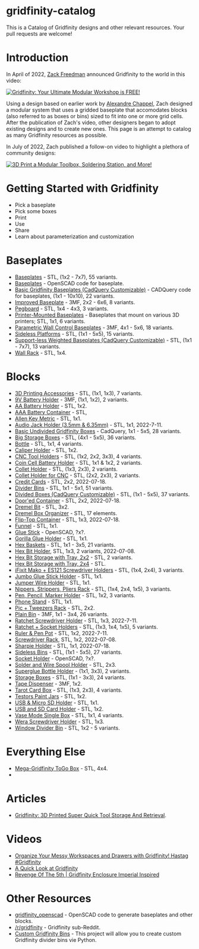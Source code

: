 # gridfinity-catalog
This is a Catalog of Gridfinity designs and other relevant resources. Your pull requests are welcome!

# Introduction
In April of 2022, [Zack Freedman](https://www.youtube.com/c/ZackFreedman/about) announced Gridfinity to the world in this video:

[![Gridfinity: Your Ultimate Modular Workshop is FREE!](https://img.youtube.com/vi/ra_9zU-mnl8/0.jpg)](https://www.youtube.com/watch?v=ra_9zU-mnl8)

Using a design based on earlier work by [Alexandre Chappel](https://www.youtube.com/channel/UCe1Aj6VEO299Yq4WkXdoD3Q), Zach designed a modular system that uses a gridded baseplate that accomodates blocks (also referred to as boxes or bins) sized to fit into one or more grid cells. After the publication of Zach's video, other designers began to adopt existing designs and to create new ones. This page is an attempt to catalog as many Gridfinity resources as possible.

In July of 2022, Zach published a follow-on video to highlight a plethora of community designs:

[![3D Print a Modular Toolbox, Soldering Station, and More!](https://img.youtube.com/vi/Bd4NnHvTRAY/0.jpg)](https://www.youtube.com/watch?v=Bd4NnHvTRAY)

# Getting Started with Gridfinity

* Pick a baseplate
* Pick some boxes
* Print
* Use
* Share
* Learn about parameterization and customization

# Baseplates

* [Baseplates](https://thangs.com/designer/ZackFreedman/3d-model/Gridfinity%2520Baseplates-60925) - STL, (1x2 - 7x7), 55 variants.
* [Baseplates](https://github.com/vector76/gridfinity_openscad/blob/main/gridfinity_baseplate.scad) - OpenSCAD code for baseplate.
* [Basic Gridfinity Baseplates (CadQuery Customizable)](https://www.printables.com/model/170956-basic-gridfinity-baseplates-cadquery-customizable) - CADQuery code for baseplates, (1x1 - 10x10), 22 variants.
* [Improved Baseplate](https://thangs.com/designer/christian.wilhelmsen2012/3d-model/Gridfinity%2520slightly%2520improved%2520frame%2520(no%2520rocking)-64672) - 3MF, 2x2 - 6x6, 8 variants.
* [Pegboard](https://thangs.com/designer/sincityscales/3d-model/gridfinity%2520pegboard-62612) - STL, 1x4 - 4x3, 3 variants.
* [Printer-Mounted Baseplates](https://thangs.com/designer/ZackFreedman/3d-model/Gridfinity%20Printer-Mounted%20Baseplates-60929) - Baseplates that mount on various 3D printers; STL, 1x1, 6 variants.
* [Parametric Wall Control Baseplates](https://thangs.com/designer/pathartl007/3d-model/Gridfinity%20Parametric%20Wall%20Control%20Baseplates-107139) - 3MF, 4x1 - 5x6, 18 variants.
* [Sideless Platforms](https://www.printables.com/model/209998-gridfinity-sideless-bins-and-platforms) - STL, (1x1 - 5x5), 15 variants.
* [Support-less Weighted Baseplates (CadQuery Customizable)](https://thangs.com/designer/jdegs/3d-model/Support-less%20Weighted%20Gridfinity%20Baseplates%20(CadQuery%20Customizable)-65042) - STL, (1x1 - 7x7), 13 variants.
* [Wall Rack](https://thangs.com/designer/ashleyi100/3d-model/Gridfinity%2520Wall%2520Rack-62669?part=3080e1c0-6ce6-4cd3-a17e-1b8e37b7f676) - STL, 1x4.

# Blocks

* [3D Printing Accessories](https://thangs.com/designer/ZackFreedman/3d-model/Gridfinity%203D%20Printing%20Bundle%20for%20Nerds-60741) - STL, (1x1, 1x3), 7 variants. 
* [9V Battery Holder](https://www.printables.com/model/225989-gridfinity-9v-battery-holder) - 3MF, (1x1, 1x2), 2 variants.
* [AA Battery Holder](https://thangs.com/designer/Pestilence204/3d-model/Gridfinity%25202x1%252010xAA%2520Battery%2520Holder-103178) - STL, 1x2.
* [AAA Battery Container](https://www.printables.com/model/219701-gridfinity-aaa-battery-containers) - STL, 
* [Allen Key Metric](https://thangs.com/designer/gregbutorin/3d-model/Gridfinity%201x1%20Allen%20Key%20Metric.stl-66340) - STL, 1x1.
* [Audio Jack Holder (3.5mm & 6.35mm)](https://thangs.com/designer/terra_blocks/3d-model/Gridfinity%25201x1x1%25203.5mm%2520and%25206.35mm%2520Audio%2520Jack%2520Holder-190314) - STL, 1x1, 2022-7-11.
* [Basic Undivided Gridfinity Boxes](https://www.printables.com/model/174715-basic-undivided-gridfinity-boxes-cadquery-customiz) - CadQuery, 1x1 - 5x5, 28 variants.
* [Big Storage Boxes](https://www.printables.com/model/176917-gridfinity-big-storage-boxes) - STL, (4x1 - 5x5), 36 variants.
* [Bottle](https://thangs.com/designer/NKCVic/3d-model/Gridfinity%2520Bottle-62763) - STL, 1x1, 4 variants.
* [Caliper Holder](https://thangs.com/designer/ZackFreedman/3d-model/Gridfinity%20Caliper%20Holder-62216) - STL, 1x2.
* [CNC Tool Holders](https://thangs.com/designer/ZackFreedman/3d-model/Gridfinity%20CNC%20Tool%20Holders-60739) - STL, (1x2, 2x2, 3x3), 4 variants.
* [Coin Cell Battery Holder](https://thangs.com/designer/bcsmithies/3d-model/Gridfinity%20Coin%20Cell%20Battery%20Holders-72538) - STL, 1x1 & 1x2, 2 variants.
* [Collet Holder](https://thangs.com/designer/ZackFreedman/3d-model/Gridfinity%20Collet%20Holder%20Collet-ction-60743) - STL, (1x3, 2x3), 2 variants. 
* [Collet Holder for CNC](https://www.printables.com/model/175705-gridfinity-collet-holder-cnc) - STL, (2x2, 2x3), 2 variants.
* [Credit Cards](https://thangs.com/designer/Alex%20Dresko/3d-model/Gridfinity%2520credit%2520cards%25202x2-7-192951) - STL, 2x2, 2022-07-18.
* [Divider Bins](https://thangs.com/designer/ZackFreedman/3d-model/Gridfinity%2520Divider%2520Bins-60721) - STL, 1x1 - 5x1, 51 variants.
* [Divided Boxes (CadQuery Customizable)](https://thangs.com/designer/jdegs/3d-model/Divided%20Gridfinity%20Boxes%20(CadQuery%20Customizable)-64757) - STL, (1x1 - 5x5), 37 variants.
* [Door'ed Container](https://thangs.com/designer/Machenna56k/3d-model/Gridfinity%2520%257C%2520Door%27d%2520Container-200852) - STL, 2x2, 2022-07-18.
* [Dremel Bit](https://thangs.com/designer/ash.westawizard/3d-model/gridfinity%20dremel%20bit%203x2-62856) - STL, 3x2.
* [Dremel Box Organizer](https://www.printables.com/model/217722-dremel-box-organiser-gridfinity-based) - STL, 17 elements.
* [Flip-Top Container](https://thangs.com/designer/Machenna56k/3d-model/Gridfinity%2520Flip-Top%2520Container-192949) - STL, 1x3, 2022-07-18.
* [Funnel](https://www.printables.com/model/188075-gridfinity-funnel) - STL, 1x1.
* [Glue Stick](https://github.com/vector76/gridfinity_openscad/blob/main/gridfinity_glue_stick.scad) - OpenSCAD, ?x?.
* [Gorilla Glue Holder](https://www.printables.com/model/185876-gridfinity-gorilla-glue-holder) - STL, 1x1.
* [Hex Baskets](https://thangs.com/designer/bigbrisco/3d-model/%2523Gridfinity%2520UPDATED%25204%252F18%252F22!%2520Hex%2520Baskets-61207) - STL, 1x1 - 3x5, 21 variants. 
* [Hex Bit Holder](https://www.printables.com/model/236793-gridfinity-hex-bit-holder), STL, 1x3, 2 variants, 2022-07-08.
* [Hex Bit Storage with Tray, 2x2](https://thangs.com/designer/beakerz/3d-model/Gridfinity%202x2%20Hex%20Bit%20Storage%20with%20Tray-62484) - STL, 2 variants.
* [Hex Bit Storage with Tray, 2x4](https://thangs.com/designer/beakerz/3d-model/Gridfinity%204x2%20Hex%20Bit%20Storage%20with%20Tray-62472) - STL.
* [iFixit Mako + ES121 Screwdriver Holders](https://thangs.com/designer/ZackFreedman/3d-model/Gridfinity%20iFixit%20Mako%20%2B%20ES121%20Screwdriver%20Holders-60744) - STL, (1x4, 2x4), 3 variants.
* [Jumbo Glue Stick Holder](https://thangs.com/designer/kc0rpm/3d-model/Jumbo%20Glue%20Stick%20Holder.stl-74462) - STL, 1x1. 
* [Jumper Wire Holder](https://www.printables.com/model/193846-gridfinity-jumper-wire-holder) - STL, 1x1.
* [Nippers, Strippers, Pliers Rack](https://thangs.com/designer/ZackFreedman/3d-model/Gridfinity%20Nippers%20%2B%20Strippers%20%2B%20Pliers%20Racks-61120) - STL, (1x4, 2x4, 1x5), 3 variants. 
* [Pen, Pencil, Marker Holder](https://thangs.com/designer/ZackFreedman/3d-model/Gridfinity%2520Pen%252C%2520Pencil%252C%2520and%2520Marker%2520Holders-60745) - STL, 1x2, 3 variants.
* [Phone Stand](https://www.printables.com/model/177160-gridfinity-phone-stand) - STL, 1x1.
* [Pic + Tweezers Rack](https://thangs.com/designer/ZackFreedman/3d-model/Gridfinity%20Pick%20%2B%20Tweezer%20Racks-60742) - STL, 2x2.
* [Plain Bin](https://thangs.com/designer/pmcquay/3d-model/gridfinity%20plain%20bins-61698) - 3MF, 1x1 - 3x4, 26 variants.
* [Ratchet Screwdriver Holder](https://thangs.com/designer/jrsunday/3d-model/Gridfinity%20Ratchet%20Screwdriver%20Holder-74638) - STL, 1x3, 2022-7-11.
* [Ratchet + Socket Holders](https://thangs.com/designer/ZackFreedman/3d-model/Gridfinity%20Ratchet%20%2B%20Socket%20Holders-60906) - STL, (1x3, 1x4, 1x5), 5 variants.
* [Ruler & Pen Pot](https://thangs.com/designer/obscuresausage/3d-model/%2523Gridfinity%2520-%2520Ruler%2520%2526%2520Pen%2520Pot-75753) - STL, 1x2, 2022-7-11.
* [Screwdriver Rack](https://www.printables.com/model/237438-gridfinity-screwdriver-rack), STL, 1x2, 2022-07-08.
* [Sharpie Holder](https://thangs.com/mythangs/file/191487) - STL, 1x1, 2022-07-18.
* [Sideless Bins](https://www.printables.com/model/209998-gridfinity-sideless-bins-and-platforms) - STL, (1x1 - 5x5), 27 variants.
* [Socket Holder](https://github.com/vector76/gridfinity_openscad/blob/main/gridfinity_socket_holder.scad) - OpenSCAD, ?x?.
* [Solder and Wire Spool Holder](https://thangs.com/designer/cogspace/3d-model/Gridfinity%20Solder%20and%20Wire%20Spool%20Holder-73624) - STL, 2x3.
* [Superglue Bottle Holder](https://www.printables.com/model/177516-gridfinity-box-for-superglue-bottles) - (1x1, 3x3), 2 variants.
* [Storage Boxes](https://www.printables.com/model/175692-gridfinity-storage-boxes) - STL, (1x1 - 3x3), 24 variants.
* [Tape Dispenser](https://www.printables.com/model/234669-gridfinity-tape-dispenser) - 3MF, 1x2. 
* [Tarot Card Box](https://www.printables.com/model/199465-gridfinity-boxes-for-tarot-cards) - STL, (1x3, 2x3), 4 variants.
* [Testors Paint Jars](https://thangs.com/designer/me252613057338/3d-model/Gridfinity%2520Testors%25202x3%2520for%25209-74539) - STL, 1x2.
* [USB & Micro SD Holder](https://thangs.com/designer/thingymaker9000/3d-model/Gridfinity%2520USB%2520%2526%2520Micro%2520SD%2520Holder-62708) - STL, 1x1.
* [USB and SD Card Holder](https://thangs.com/designer/bigbrisco/3d-model/%23Gridfinity%20Usb%20and%20SD%20Card%20Holder%20-61209) - STL, 1x2.
* [Vase Mode Single Box](https://thangs.com/designer/LittleHobbyShop/3d-model/%23gridfinity%20Vase%20Mode%20Single%20Box-65828) - STL, 1x1, 4 variants.
* [Wera Screwdriver Holder](https://www.printables.com/model/232947-gridfinity-wera-screwdriver-holder) - STL, 1x3.
* [Window Divider Bin](https://thangs.com/designer/ZackFreedman/3d-model/Gridfinity%20Window%20Divider%20Bin-60754) - STL, 1x2 - 5 variants.

# Everything Else

* [Mega-Gridfinity ToGo Box](https://thangs.com/designer/ww9a/3d-model/Mega-Gridfinity%2520ToGo%2520Box-65503) - STL, 4x4.
* 

# Articles

* [Gridfinity: 3D Printed Super Quick Tool Storage And Retrieval](https://hackaday.com/2022/04/18/gridfinity-3d-printed-super-quick-tool-storage-and-retrieval/).

# Videos

* [Organize Your Messy Workspaces and Drawers with Gridfinity! Hastag #Gridfinity](https://www.youtube.com/watch?v=ZhIF1O4_aj0)
* [A Quick Look at Gridfinity](https://www.youtube.com/watch?v=jJNx9FWgSM0)
* [Revenge Of The 5th | Gridfinity Enclosure Imperial Inspired](https://www.youtube.com/watch?v=Vo-mQe38-Bk)

# Other Resources

* [gridfinity_openscad](https://github.com/vector76/gridfinity_openscad) - OpenSCAD code to generate baseplates and other blocks.
* [/r/gridfinity](https://www.reddit.com/r/gridfinity/) - Gridfinity sub-Reddit.
* [Custom Gridfinity Bins](https://github.com/RashKash103/custom-gridfinity-bins) - This project will allow you to create custom Gridfinity divider bins vie Python.
